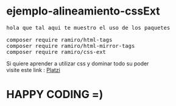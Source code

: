 # ejemplo-alineamiento-cssExt

<pre>
hola que tal aqui te muestro el uso de los paquetes 

composer require ramiro/html-tags
composer require ramiro/html-mirror-tags
composer require ramiro/css-ext
</pre>

<p>
Si quiere aprender a utilizar css y dominar todo su poder<br>
visite este link : <a href="https://platzi.com/r/ramirog_g/">Platzi</a>
</p>

<h1>HAPPY CODING =)</h1>